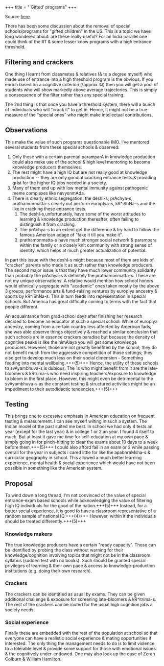 +++
title = "'Gifted' programs"
+++

Source [here](https://threadreaderapp.com/thread/1446880401549631500.html).

There has been some discussion about the removal of special schools/programs for "gifted children" in the US. This is a topic we have long wondered about: are these really useful? For an India parallel one could think of the IIT & some lesser know programs with a high entrance threshold. 

## Filtering and crackers
One thing I learnt from classmates & relatives (& to a degree myself) who made use of entrance into a high threshold program is the obvious. If you enrich based on a cognitive criterion (\approx IQ) then you will get a pool of students who will show markedly above average trajectories. This is simply a consequence of the filter rather than any special training. 

The 2nd thing is that once you have a threshold system, there will a bunch of individuals who will "crack it" to get in. Hence, it might not be a true measure of the "special ones" who might make intellectual contributions. 

## Observations
This make the value of such programs questionable IMO. I've mentored several students from these special schools & observed:

1. Only those with a certain parental paramparA in knowledge production could also make use of the school & high level mentoring to become knowledge producers themselves. 
2. The rest might have a high IQ but are not really good at knowledge production -- they are only good at cracking entrance tests & providing grist for the higher IQ jobs needed in a society. 
3. Many of them end up with low mental immunity against pathogenic meme complexes like navyonmAda. 
4. There is clearly ethnic segregation: the deshI-s, prAchya-s, prathamonmatta-s clearly out perform europIya-s, kR^iShNa-s and the like in cracking these entrance tests. 
   1. The deshI-s,unfortunately, have some of the worst attitudes to learning & knowledge production thereafter, often failing to distinguish it from cracking. 
   2. The prAchya-s to an extent get the difference & try hard to follow the famous American adage of "fake it till you make it". 
   3. prathamonmatta-s have much stronger social network & parampara within the family or a closely knit community with strong sense of identity, which helps at much greater actualization of potential. 

In part this issue with the deshI-s might because most of them are kids of "cracker" parents who made it as such rather than knowledge producers. The second major issue is that they have much lower community solidarity than probably the prAchya-s & definitely the prathamonmatta-s. These are not my unique observations. A relative would mention how school honors would ethnically segregate with "academic" ones taken mostly by the above 3 groups, performance arts & fund-raising ventures by europIya ancestry & sports by kR^iShNa-s. This in turn feeds into representation in special schools. But America has great difficulty coming to terms with the fact that people different. 

An acquaintance from grad-school days after finishing her research decided to become an educator at such a special school. While of europIya ancestry, coming from a certain country less affected by American fads, she was able observe things objectively & reached a similar conclusion that such schools are in essence crackers paradise but because the density of cognitive peaks is like the himAlaya you will get some knowledge producers. However, those are not greatly benefited by the school; they do not benefit much from the aggressive competition of those settings; they also get to develop much less on their social dimension - Something feeding into mental wellbeing.+++(5)+++ Hence, the utility of these schools to svAyambhuva-s is dubious. The 1s who might benefit from it are the late-bloomers & kRtrima-s who need inspiring teachers/exposure to knowledge to bloom in the first place. However, this might even be detrimental to the svAyambhuva-s as the constant testing & structured activities might be an impediment to their autodidactic tendencies.+++(5)+++ 

## Testing
This brings one to excessive emphasis in American education on frequent testing & measurement. I can see myself wilting in such a system. The Indian model of the past suited me best. In school we had only 4 tests an year (except for the last year) & in college 1 or 2 an year. I found 4 itself to much. But at least it gave me time for self-education at my own pace & simply going in for pinch-hitting to clear the exams about 10 days to a week before them.+++(5)+++ I could also afford fail in an exam or 2 while passing overall for the year in subjects i cared little for like the apabhraMsha-s & curricular geography in school. This allowed a much better learning experience, mental health & social experience which would have not been possible in something like the American system. 

## Proposal
To wind down a long thread, I'm not convinced of the value of special entrance-exam based schools while acknowledging the value of filtering high IQ individuals for the good of the nation.+++(5)+++ Instead, for a better social experience, it is good to have a classroom representative of a random sample of national IQ.+++(4)+++ However, within it the individuals should be treated differently.+++(5)+++ 

### Knowledge makers
The true knowledge producers have a certain "ready capacity". Those can be identified by probing the class without warning for their knowledge/cognition involving topics that might not be in the classroom syllabus (sudden test with no books). Such should be granted special privileges of learning & their own pace & access to knowledge-production institutions (e.g. doing their own research). 

### Crackers
The crackers can be identified as usual by exams. They can be given additional challenge & exposure for screening late-bloomers & kR^itrima-s. The rest of the crackers can be routed for the usual high cognition jobs a society needs. 

### Social experience
Finally these are embedded with the rest of the population at school so that everyone can have a realistic social experience & mating opportunities if interested. The only thing the management needs to do is to limit violence to a tolerable level & provide some support for those with emotional issues & the cognitively under-endowed. One may also look up the case of Zerah Colburn & William Hamilton. 


